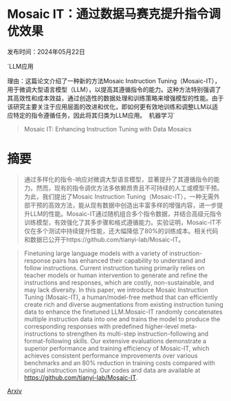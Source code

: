 # Mosaic IT：通过数据马赛克提升指令调优效果

发布时间：2024年05月22日

`LLM应用

理由：这篇论文介绍了一种新的方法Mosaic Instruction Tuning（Mosaic-IT），用于微调大型语言模型（LLM），以提高其遵循指令的能力。这种方法特别强调了其高效性和成本效益，通过创造性的数据处理和训练策略来增强模型的性能。由于该研究主要关注于应用层面的改进和优化，即如何更有效地训练和调整LLM以适应特定的指令遵循任务，因此将其归类为LLM应用。` `机器学习`

> Mosaic IT: Enhancing Instruction Tuning with Data Mosaics

# 摘要

> 通过多样化的指令-响应对微调大型语言模型，显著提升了其遵循指令的能力。然而，现有的指令调优方法多依赖昂贵且不可持续的人工或模型干预。为此，我们提出了Mosaic Instruction Tuning（Mosaic-IT），一种无需外部干预的高效方法，能从现有数据中创造出丰富多样的增强内容，进一步提升LLM的性能。Mosaic-IT通过随机组合多个指令数据，并结合高级元指令训练模型，有效强化了其多步骤和格式遵循能力。实验证明，Mosaic-IT不仅在多个测试中持续提升性能，还大幅降低了80%的训练成本。相关代码和数据已公开于https://github.com/tianyi-lab/Mosaic-IT。

> Finetuning large language models with a variety of instruction-response pairs has enhanced their capability to understand and follow instructions. Current instruction tuning primarily relies on teacher models or human intervention to generate and refine the instructions and responses, which are costly, non-sustainable, and may lack diversity. In this paper, we introduce Mosaic Instruction Tuning (Mosaic-IT), a human/model-free method that can efficiently create rich and diverse augmentations from existing instruction tuning data to enhance the finetuned LLM.Mosaic-IT randomly concatenates multiple instruction data into one and trains the model to produce the corresponding responses with predefined higher-level meta-instructions to strengthen its multi-step instruction-following and format-following skills. Our extensive evaluations demonstrate a superior performance and training efficiency of Mosaic-IT, which achieves consistent performance improvements over various benchmarks and an 80% reduction in training costs compared with original instruction tuning. Our codes and data are available at https://github.com/tianyi-lab/Mosaic-IT.

[Arxiv](https://arxiv.org/abs/2405.13326)